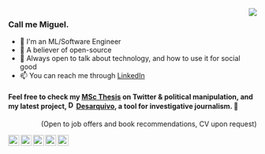 <img align="right" src="https://github-readme-stats.vercel.app/api?username=msramalho&show_icons=true&title_color=00BFA5&icon_color=00BFA5&text_color=ECEFF1&bg_color=263238&line_height=25"/>

### Call me Miguel. 
 - 🔭 I'm an ML/Software Engineer
 - 📖 A believer of open-source
 - 👯 Always open to talk about technology, and how to use it for social good
 - 📫 You can reach me through [LinkedIn](https://linkedin.com/msramalho)

<h4> Feel free to check my <a href="">MSc Thesis</a> on Twitter & political manipulation, and my latest project, <a href="https://msramalho.github.io/desarquivo/"><img alt="Desarquivo's logo" width="16px" src="https://msramalho.github.io/desarquivo/favicon.ico">Desarquivo</a>, a tool for investigative journalism. 🖖</h4>

<p align="right">(Open to job offers and book recommendations, CV upon request)</p>


<a href="https://twitter.com/MiguelSoRamalho"><img align="left" alt="Miguel's Twitter" width="22px" src="https://cdn.jsdelivr.net/npm/simple-icons@v3/icons/twitter.svg"></a>
<a href="https://linkedin.com/msramalho"><img align="left" alt="Miguel's LinkedIn" width="22px" src="https://cdn.jsdelivr.net/npm/simple-icons@v3/icons/linkedin.svg"></a>
<a href="https://github.com/msramalho"><img align="left" alt="Miguel's GitHub" width="22px" src="https://cdn.jsdelivr.net/npm/simple-icons@v3/icons/github.svg"></a>
<a href="https://scholar.google.pt/citations?user=bc8N0CEAAAAJ&hl=en"><img align="left" alt="Miguel's Google Scholar" width="22px" src="https://cdn.jsdelivr.net/npm/simple-icons@v3/icons/googlescholar.svg"></a>
<!-- <a href="https://medium.com/@msramalho"><img align="left" alt="Miguel's Medium" width="22px" src="https://cdn.jsdelivr.net/npm/simple-icons@v3/icons/medium.svg"></a> -->
<a href="https://msramalho.github.io/"><img align="left" alt="Miguel's Homepage" width="22px" src="https://cdnjs.cloudflare.com/ajax/libs/ionicons/5.1.2/collection/components/icon/svg/home-outline.svg"></a>


 
<!--
<img align="right" src="https://github-readme-stats.vercel.app/api?username=msramalho&show_icons=true&title_color=1DE9B6&icon_color=00BFA5&text_color=ECEFF1&bg_color=212121&line_height=30&hide_title=true"/>

**msramalho/msramalho** is a ✨ _special_ ✨ repository because its `README.md` (this file) appears on your GitHub profile.

Here are some ideas to get you started:

- 🔭 I’m currently working on ...
- 🌱 I’m currently learning ...
- 👯 I’m looking to collaborate on ...
- 🤔 I’m looking for help with ...
- 💬 Ask me about ...
- 📫 How to reach me: ...
- 😄 Pronouns: ...
- ⚡ Fun fact: ...
-->
